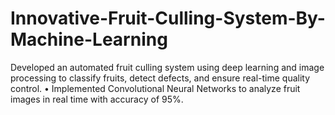 # Innovative-Fruit-Culling-System-By-Machine-Learning
Developed an automated fruit culling system using deep learning and image processing to classify fruits,  detect defects, and ensure real-time quality control.  • Implemented Convolutional Neural Networks to analyze fruit images in real time with accuracy of 95%. 
